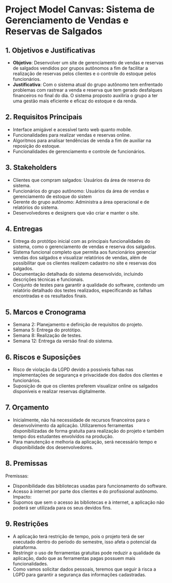 # Project Model Canvas: Sistema de Gerenciamento de Vendas e Reservas de Salgados

## 1. Objetivos e Justificativas
- **Objetivo**: Desenvolver um site de gerenciamento de vendas e reservas de salgados vendidos por grupos autônomos a fim de facilitar a realização de reservas pelos clientes e o controle do estoque pelos funcionários.
- **Justificativa**: Com o sistema atual do grupo autônomo tem enfrentado problemas com rastrear a venda e reserva que tem gerado desfalques financeiros no final do dia. O sistema proposto auxiliria o grupo a ter uma gestão mais eficiente e eficaz do estoque e da renda.

## 2. Requisitos Principais
- Interface amigável e acessível tanto web quanto mobile.
- Funcionalidades para realizar vendas e reservas online.
- Algoritmos para analisar tendências de venda a fim de auxiliar na reposição do estoque.
- Funcionalidades de gerenciamento e controle de funcionários.

## 3. Stakeholders
- Clientes que compram salgados: Usuários da área de reserva do sistema.
- Funcionários do grupo autônomo: Usuários da área de vendas e gerenciamento de estoque do sistem
- Gerente do grupo autônomo: Administra a área operacional e de relatórios do sistema.
- Desenvolvedores e designers que vão criar e manter o site.

## 4. Entregas
- Entrega do protótipo inicial com as principais funcionalidades do sistema, como o gerenciamento de vendas e reserva dos salgados.
- Sistema funcional completo que permita aos funcionários gerenciar vendas dos salgados e visualizar relatórios de vendas, além de possibilitar que os clientes realizem cadastro no site e reservas dos salgados.
- Documentação detalhada do sistema desenvolvido, incluindo descrições técnicas e funcionais.
- Conjunto de testes para garantir a qualidade do software, contendo um relatório detalhado dos testes realizados, especificando as falhas encontradas e os resultados finais.

## 5. Marcos e Cronograma
- Semana 2: Planejamento e definição de requisitos do projeto.
- Semana 5: Entrega do protótipo.
- Semana 8: Realização de testes.
- Semana 12: Entrega da versão final do sistema.

## 6. Riscos e Suposições
- Risco de violação da LGPD devido a possíveis falhas nas implementações de segurança e privacidade dos dados dos clientes e funcionários.
- Suposição de que os clientes preferem visualizar online os salgados disponíveis e realizar reservas digitalmente.

## 7. Orçamento
- Inicialmente, não há necessidade de recursos financeiros para o desenvolvimento da aplicação. Utilizaremos ferramentas disponibilizadas de forma gratuita para realização do projeto e também tempo dos estudantes envolvidos na produção.
- Para manutenção e melhoria da aplicação, será necessário tempo e disponibilidade dos desenvolvedores.

## 8. Premissas
Premissas:
- Disponibilidade das bibliotecas usadas para funcionamento do software.
- Acesso à internet por parte dos clientes e do profissional autônomo.
Impacto:
- Supomos que sem o acesso às bibliotecas e à internet, a aplicação não poderá ser utilizada para os seus devidos fins.

## 9. Restrições
- A aplicação terá restrição de tempo, pois o projeto terá de ser executado dentro do período do semestre, isso afeta o potencial da plataforma.
- Restringir o uso de ferramentas gratuitas pode reduzir a qualidade da aplicação, dado que as ferramentas pagas possuem mais funcionalidades.
- Como vamos solicitar dados pessoais, teremos que seguir à risca a LGPD para garantir a segurança das informações cadastradas.
